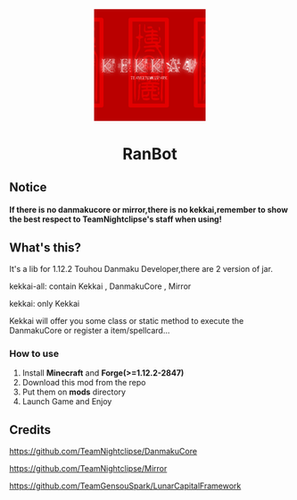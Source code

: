 
<div align=center>
  <img width=200 src="./doc/kekkai520x.png"  alt="image"/>
  <h1 align="center">RanBot</h1> 
</div>

## Notice

#### **If there is no danmakucore or mirror,there is no kekkai,remember to show the best respect to TeamNightclipse's staff when using!**

## What's this?

It's a lib for 1.12.2 Touhou Danmaku Developer,there are 2 version of jar.

kekkai-all: contain Kekkai , DanmakuCore , Mirror

kekkai: only Kekkai



Kekkai will offer you some class or static method to execute the DanmakuCore or register a item/spellcard...

### How to use

1. Install **Minecraft** and **Forge(>=1.12.2-2847)**
2. Download this mod from the repo
3. Put them on **mods** directory
4. Launch Game and Enjoy

## Credits

https://github.com/TeamNightclipse/DanmakuCore

https://github.com/TeamNightclipse/Mirror

https://github.com/TeamGensouSpark/LunarCapitalFramework